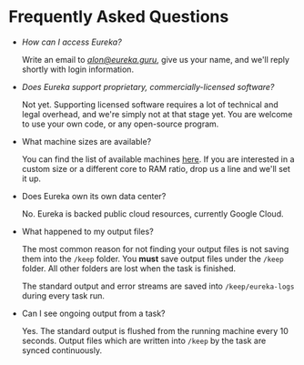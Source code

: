 # Frequently Asked Questions

* *How can I access Eureka?*

     Write an email to *alon@eureka.guru*, give us your name, and we'll reply shortly with login information.

* *Does Eureka support proprietary, commercially-licensed software?*

     Not yet. Supporting licensed software requires a lot of technical and legal overhead, and we're simply not at that stage yet. You are welcome to use your own code, or any open-source program.

* What machine sizes are available?

     You can find the list of available machines [here](tiers.MD). If you are interested in a custom size or a different core to RAM ratio, drop us a line and we'll set it up.

* Does Eureka own its own data center?

     No. Eureka is backed public cloud resources, currently Google Cloud.

* What happened to my output files?

     The most common reason for not finding your output files is not saving them into the `/keep` folder. You **must** save output files under the `/keep` folder. All other folders are lost when the task is finished.

     The standard output and error streams are saved into `/keep/eureka-logs` during every task run.


* Can I see ongoing output from a task?

     Yes. The standard output is flushed from the running machine every 10 seconds. Output files which are written into `/keep` by the task are synced continuously.
